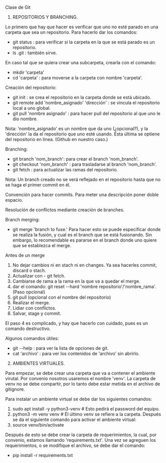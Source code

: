 Clase de Git

1. REPOSITORIOS Y BRANCHING.

Lo primero que hay que hacer es verificar que uno no esté parado en una carpeta que sea un repositorio. Para hacerlo dar los comandos:
- git status : para verificar si la carpeta en la que se está parado es un repositorio.
- ls .git : también sirve.

En caso tal que se quiera crear una subcarpeta, crearla con el comando:
- mkdir 'carpeta'
- cd 'carpeta' : para moverse a la carpeta con nombre 'carpeta'.

Creación del repositorio:
- git init : se crea el repositorio en la carpeta donde se está ubicado.
- git remote add 'nombre_asignado' 'dirección' : se vincula el repositorio local a uno global.
- git pull 'nombre asignado' : para hacer pull del repositorio al que uno le dio nombre.

Nota: 'nombre_asignado' es un nombre que da uno (¿opcional?), y la 'dirección' la da el repositorio
que uno esté usando. Esta última se optiene del repositorio en linea. (Github en nuestro caso.)

Branching:
- git branch 'nom_branch': para crear el branch 'nom_branch'.
- git checkout 'nom_branch' : para trasladarse al branch 'nom_branch'.
- git fetch : para actualizar las ramas del repositorio.

Nota: Un branch creado no se verá reflejado en el repositorio hasta que no se haga el primer commit en él.

Convención para hacer commits. Para meter una descripción poner doble espacio.

Resolución de conflictos mediante creación de branches.

Branch merging:
- git merge 'branch to fuse.'
Para hacer esto se puede especificar donde se realiza la fusión, y cual es el branch que se está fusionando.
Sin embargo, lo recomendable es pararse en el branch donde uno quiere que se establezca el merge.

Antes de un merge
  1. No dejar cambios ni en stach ni en changes. Ya sea hacerles commit, discard o stach.
  2. Actualizar con - git fetch.
  3. Cambiarse de rama a la rama en la que va a quedar el merge.
  4. dar el comando: git reset --hard 'nombre repositorio'/'nombre_rama'. (Paso opcional)
  5. git pull (opcional con el nombre del repositorio)
  6. Realizar el merge.
  7. Lidiar con conflictos.
  6. Salvar, stage y commit.

 El paso 4 es complicado, y hay que hacerlo con cuidado, pues es un comando destructivo.

Algunos comandos útiles:
- git --help : para ver la lista de opciones de git.
- cat 'archivo' : para ver los contenidos de 'archivo' sin abrirlo.

2. AMBIENTES VIRTUALES.

Para empezar, se debe crear una carpeta que va a contener el ambiente virutal. Por convenio nosotros usaremos el nombre 'venv'.
La carpeta de venv no se debe compartir, por lo tanto debe estar metida en el archivo de gitignore.

Para instalar un ambiente virtual se debe dar los siguientes comandos:
 1. sudo apt install -y python3-venv # Esto pedirá el password del equipo.
 2. python3 -m venv venv # Él último venv se refiere a la carpeta.
Después se da el siguiente comando para activar el ambiente virtual:
 3. source venv/bin/activate

Después de esto se debe crear la carpeta de requerimientos, la cual, por convenio, estamos llamando 'requirements.txt'.
Una vez se agreguen los requerimientos, o se modifique el archivo, se debe dar el comando:
 - pip install -r requirements.txt

